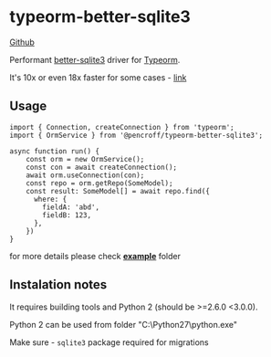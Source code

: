 # typeorm-better-sqlite3

[Github](https://github.com/Pencroff/typeorm-better-sqlite3)

Performant [better-sqlite3](https://github.com/JoshuaWise/better-sqlite3) driver for [Typeorm](https://typeorm.io/#/).

It's 10x or even 18x faster for some cases - [link](https://github.com/JoshuaWise/better-sqlite3#how-other-libraries-compare)

## Usage

```
import { Connection, createConnection } from 'typeorm';
import { OrmService } from '@pencroff/typeorm-better-sqlite3';

async function run() {
    const orm = new OrmService();
    const con = await createConnection();
    await orm.useConnection(con);
    const repo = orm.getRepo(SomeModel);
    const result: SomeModel[] = await repo.find({
      where: {
        fieldA: 'abd',
        fieldB: 123,
      },
    })
}

```

for more details please check **[example](https://github.com/Pencroff/typeorm-better-sqlite3/tree/master/example)** folder

## Instalation notes

It requires building tools and Python 2 (should be >=2.6.0 <3.0.0).

Python 2 can be used from folder "C:\Python27\python.exe"

Make sure - `sqlite3` package required for migrations
